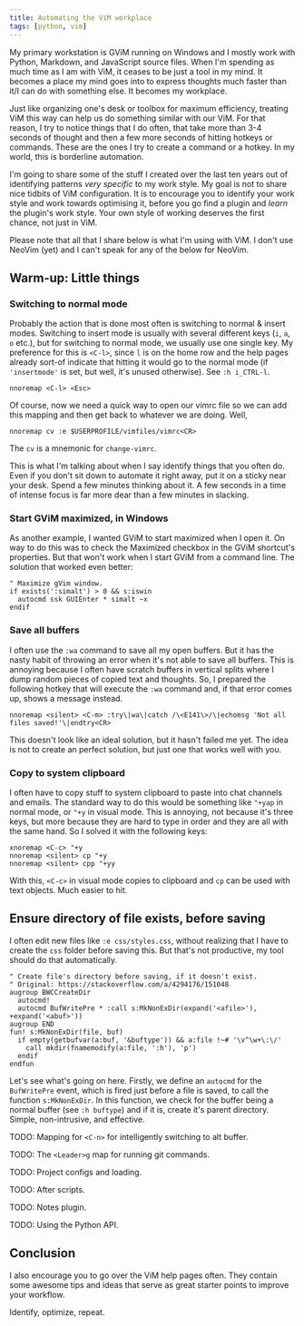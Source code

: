 ```yaml
---
title: Automating the ViM workplace
tags: [python, vim]
---
```


My primary workstation is GViM running on Windows and I mostly work with Python, Markdown,
and JavaScript source files. When I'm spending as much time as I am with ViM, it ceases to be just a
tool in my mind. It becomes a place my mind goes into to express thoughts much faster than it/I can
do with something else. It becomes my workplace.

Just like organizing one's desk or toolbox for maximum efficiency, treating ViM this way can help us
do something similar with our ViM. For that reason, I try to notice things that I do often, that
take more than 3-4 seconds of thought and then a few more seconds of hitting hotkeys or commands.
These are the ones I try to create a command or a hotkey. In my world, this is borderline
automation.

I'm going to share some of the stuff I created over the last ten years out of identifying patterns
*very specific* to my work style. My goal is not to share nice tidbits of ViM configuration. It is
to encourage you to identify your work style and work towards optimising it, before you go find a
plugin and *learn* the plugin's work style. Your own style of working deserves the first chance, not
just in ViM.

Please note that all that I share below is what I'm using with ViM. I don't use NeoVim (yet) and I
can't speak for any of the below for NeoVim.

<!-- TOC -->

## Warm-up: Little things

### Switching to normal mode

Probably the action that is done most often is switching to normal & insert modes. Switching to
insert mode is usually with several different keys (`i`, `a`, `o` etc.), but for switching to normal
mode, we usually use one single key. My preference for this is `<C-l>`, since `l` is on the home row
and the help pages already sort-of indicate that hitting it would go to the normal mode (if
`'insertmode'` is set, but well, it's unused otherwise). See `:h i_CTRL-l`.

```vim
nnoremap <C-l> <Esc>
```

Of course, now we need a quick way to open our vimrc file so we can add this mapping and then get
back to whatever we are doing. Well,

```vim
nnoremap cv :e $USERPROFILE/vimfiles/vimrc<CR>
```

The `cv` is a mnemonic for `change-vimrc`.

This is what I'm talking about when I say identify things that you often do. Even if you don't sit
down to automate it right away, put it on a sticky near your desk. Spend a few minutes thinking
about it. A few seconds in a time of intense focus is far more dear than a few minutes in slacking.

### Start GViM maximized, in Windows

As another example, I wanted GViM to start maximized when I open it. On way to do this was to check
the Maximized checkbox in the GViM shortcut's properties. But that won't work when I start GViM from
a command line. The solution that worked even better:

```vim
" Maximize gVim window.
if exists(':simalt') > 0 && s:iswin
  autocmd ssk GUIEnter * simalt ~x
endif
```

### Save all buffers

I often use the `:wa` command to save all my open buffers. But it has the nasty habit of throwing an
error when it's not able to save all buffers. This is annoying because I often have scratch buffers
in vertical splits where I dump random pieces of copied text and thoughts. So, I prepared the
following hotkey that will execute the `:wa` command and, if that error comes up, shows a message
instead.

```vim
nnoremap <silent> <C-m> :try\|wa\|catch /\<E141\>/\|echomsg 'Not all files saved!'\|endtry<CR>
```

This doesn't look like an ideal solution, but it hasn't failed me yet. The idea is not to create an
perfect solution, but just one that works well with you.

### Copy to system clipboard

I often have to copy stuff to system clipboard to paste into chat channels and emails. The standard
way to do this would be something like `"+yap` in normal mode, or `"+y` in visual mode. This is
annoying, not because it's three keys, but more because they are hard to type in order and they are
all with the same hand. So I solved it with the following keys:

```vim
xnoremap <C-c> "+y
nnoremap <silent> cp "+y
nnoremap <silent> cpp "+yy
```

With this, `<C-c>` in visual mode copies to clipboard and `cp` can be used with text objects. Much
easier to hit.


## Ensure directory of file exists, before saving

I often edit new files like `:e css/styles.css`, without realizing that I have to create the `css`
folder before saving this. But that's not productive, my tool should do that automatically.

```vim
" Create file's directory before saving, if it doesn't exist.
" Original: https://stackoverflow.com/a/4294176/151048
augroup BWCCreateDir
  autocmd!
  autocmd BufWritePre * :call s:MkNonExDir(expand('<afile>'), +expand('<abuf>'))
augroup END
fun! s:MkNonExDir(file, buf)
  if empty(getbufvar(a:buf, '&buftype')) && a:file !~# '\v^\w+\:\/'
    call mkdir(fnamemodify(a:file, ':h'), 'p')
  endif
endfun
```

Let's see what's going on here. Firstly, we define an `autocmd` for the `BufWritePre` event, which
is fired just before a file is saved, to call the function `s:MkNonExDir`. In this function, we
check for the buffer being a normal buffer (see `:h buftype`) and if it is, create it's parent
directory. Simple, non-intrusive, and effective.

TODO: Mapping for `<C-n>` for intelligently switching to alt buffer.

TODO: The `<Leader>g` map for running git commands.

TODO: Project configs and loading.

TODO: After scripts.

TODO: Notes plugin.

TODO: Using the Python API.






## Conclusion

I also encourage you to go over the ViM help pages often. They contain some awesome tips and ideas
that serve as great starter points to improve your workflow.

Identify, optimize, repeat.
